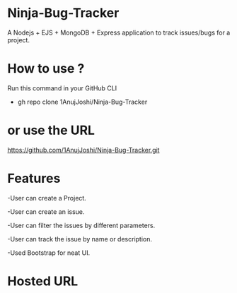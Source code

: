 # Ninja-Bug-Tracker
A Nodejs + EJS + MongoDB + Express application to track issues/bugs for a project.

# How to use ?
Run this command in your GitHub CLI
- gh repo clone 1AnujJoshi/Ninja-Bug-Tracker
# or use the URL
https://github.com/1AnujJoshi/Ninja-Bug-Tracker.git

# Features
-User can create a Project.

-User can create an issue.

-User can filter the issues by different parameters.

-User can track the issue by name or description.

-Used Bootstrap for neat UI.

# Hosted URL
